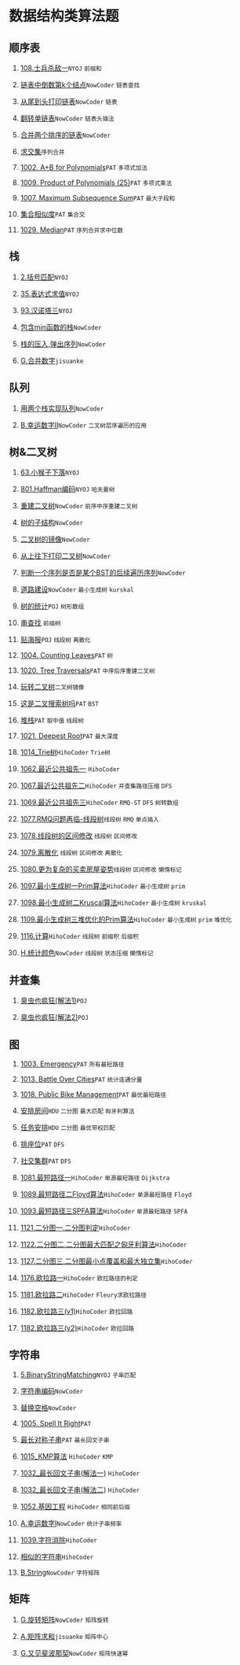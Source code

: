 # 数据结构类算法题

## 顺序表

1. [108.士兵杀敌一](https://github.com/faxinwang/OJ_NYOJ/blob/master/data_structure/108.%E5%A3%AB%E5%85%B5%E6%9D%80%E6%95%8C%E4%B8%80.cpp)`NYOJ` `前缀和`

2. [链表中倒数第k个结点](https://github.com/faxinwang/OJ_NowCoder/blob/master/%E5%89%91%E6%8C%87offer%E7%BC%96%E7%A8%8B%E9%A2%98/14.%E9%93%BE%E8%A1%A8%E4%B8%AD%E5%80%92%E6%95%B0%E7%AC%ACk%E4%B8%AA%E7%BB%93%E7%82%B9.cpp)`NowCoder` `链表查找`

3. [从尾到头打印链表](https://github.com/faxinwang/OJ_NowCoder/blob/master/%E5%89%91%E6%8C%87offer%E7%BC%96%E7%A8%8B%E9%A2%98/3.%E4%BB%8E%E5%B0%BE%E5%88%B0%E5%A4%B4%E6%89%93%E5%8D%B0%E9%93%BE%E8%A1%A8.cpp)`NowCoder` `链表`

4. [翻转单链表](https://github.com/faxinwang/OJ_NowCoder/blob/master/%E5%89%91%E6%8C%87offer%E7%BC%96%E7%A8%8B%E9%A2%98/15.%E7%BF%BB%E8%BD%AC%E5%8D%95%E9%93%BE%E8%A1%A8.cpp)`NowCoder` `链表头插法`

5. [合并两个排序的链表](https://github.com/faxinwang/OJ_NowCoder/blob/master/%E5%89%91%E6%8C%87offer%E7%BC%96%E7%A8%8B%E9%A2%98/16.%E5%90%88%E5%B9%B6%E4%B8%A4%E4%B8%AA%E6%8E%92%E5%BA%8F%E7%9A%84%E9%93%BE%E8%A1%A8.cpp)`NowCoder`

6. [求交集](https://github.com/faxinwang/OJ_NowCoder/blob/master/%E7%AB%9E%E8%B5%9B/2018%E5%B9%B4%E5%85%A8%E5%9B%BD%E5%A4%9A%E6%A0%A1%E7%AE%97%E6%B3%95%E5%AF%92%E5%81%87%E8%AE%AD%E7%BB%83%E8%90%A5%E7%BB%83%E4%B9%A0%E8%B5%9B/%E7%AC%AC%E5%9B%9B%E5%9C%BA/C.%E6%B1%82%E4%BA%A4%E9%9B%86.cpp)`序列合并`

7. [1002. A+B for Polynomials](https://github.com/faxinwang/OJ_PAT/blob/master/2%20advance/1-20/1002.%20A%2BB%20for%20Polynomials%20(25).cpp)`PAT` `多项式加法`

8. [1009. Product of Polynomials (25)](https://github.com/faxinwang/OJ_PAT/blob/master/2%20advance/1-20/1009.%20Product%20of%20Polynomials%20(25).cpp)`PAT` `多项式乘法`

9. [1007. Maximum Subsequence Sum](https://github.com/faxinwang/OJ_PAT/blob/master/2%20advance/1-20/1007.%20Maximum%20Subsequence%20Sum%20(25).cpp)`PAT` `最大子段和`

10. [集合相似度](https://github.com/faxinwang/OJ_PAT/blob/master/C4_GPLT/L2_5.cpp)`PAT` `集合交`

11. [1029. Median](https://github.com/faxinwang/OJ_PAT/blob/master/2%20advance/21%20-%2040/1029.%20Median%20(25).cpp)`PAT` `序列合并求中位数`

## 栈

1. [2.括号匹配](https://github.com/faxinwang/OJ_NYOJ/blob/master/data_structure/2.%E6%8B%AC%E5%8F%B7%E5%8C%B9%E9%85%8D.cpp)`NYOJ`

2. [35.表达式求值](https://github.com/faxinwang/OJ_NYOJ/blob/master/data_structure/35.%E8%A1%A8%E8%BE%BE%E5%BC%8F%E6%B1%82%E5%80%BC.cpp)`NYOJ`

3. [93.汉诺塔三](https://github.com/faxinwang/OJ_NYOJ/blob/master/data_structure/93.%E6%B1%89%E8%AF%BA%E5%A1%94%E4%B8%89.cpp)`NYOJ`

4. [包含min函数的栈](https://github.com/faxinwang/OJ_NowCoder/blob/master/%E5%89%91%E6%8C%87offer%E7%BC%96%E7%A8%8B%E9%A2%98/20.%E5%8C%85%E5%90%ABmin%E5%87%BD%E6%95%B0%E7%9A%84%E6%A0%88.cpp)`NowCoder`

5. [栈的压入,弹出序列](https://github.com/faxinwang/OJ_NowCoder/blob/master/%E5%89%91%E6%8C%87offer%E7%BC%96%E7%A8%8B%E9%A2%98/21.%E6%A0%88%E7%9A%84%E5%8E%8B%E5%85%A5%2C%E5%BC%B9%E5%87%BA%E5%BA%8F%E5%88%97..cpp)`NowCoder`

6. [G.合并数字](https://github.com/faxinwang/OJ_jisuanke/blob/master/contest/1215/G.合并数字.cpp)`jisuanke`

## 队列

1. [用两个栈实现队列](https://github.com/faxinwang/OJ_NowCoder/blob/master/%E5%89%91%E6%8C%87offer%E7%BC%96%E7%A8%8B%E9%A2%98/5.%E7%94%A8%E4%B8%A4%E4%B8%AA%E6%A0%88%E5%AE%9E%E7%8E%B0%E9%98%9F%E5%88%97.cpp)`NowCoder`

2. [B.幸运数字II](https://github.com/faxinwang/OJ_NowCoder/blob/master/%E7%AB%9E%E8%B5%9B/%E7%BB%83%E4%B9%A0%E8%B5%9B13/B.%E5%B9%B8%E8%BF%90%E6%95%B0%E5%AD%97II.cpp)`NowCoder` `二叉树层序遍历的应用`

## 树&二叉树

1. [63.小猴子下落](https://github.com/faxinwang/OJ_NYOJ/blob/master/data_structure/63.%E5%B0%8F%E7%8C%B4%E5%AD%90%E4%B8%8B%E8%90%BD.cpp)`NYOJ`

2. [801.Haffman编码](https://github.com/faxinwang/OJ_NYOJ/blob/master/greedy/801.Haffman%E7%BC%96%E7%A0%81.cpp)`NYOJ` `哈夫曼树`

3. [重建二叉树](https://github.com/faxinwang/OJ_NowCoder/blob/master/%E5%89%91%E6%8C%87offer%E7%BC%96%E7%A8%8B%E9%A2%98/4.%E9%87%8D%E5%BB%BA%E4%BA%8C%E5%8F%89%E6%A0%91.cpp)`NowCoder` `前序中序重建二叉树`

4. [树的子结构](https://github.com/faxinwang/OJ_NowCoder/blob/master/%E5%89%91%E6%8C%87offer%E7%BC%96%E7%A8%8B%E9%A2%98/17.%E6%A0%91%E7%9A%84%E5%AD%90%E7%BB%93%E6%9E%84.cpp)`NowCoder`

5. [二叉树的镜像](https://github.com/faxinwang/OJ_NowCoder/blob/master/%E5%89%91%E6%8C%87offer%E7%BC%96%E7%A8%8B%E9%A2%98/18.%E4%BA%8C%E5%8F%89%E6%A0%91%E7%9A%84%E9%95%9C%E5%83%8F.cpp二叉树的镜像)`NowCoder`

6. [从上往下打印二叉树](https://github.com/faxinwang/OJ_NowCoder/blob/master/%E5%89%91%E6%8C%87offer%E7%BC%96%E7%A8%8B%E9%A2%98/22.%E4%BB%8E%E4%B8%8A%E5%BE%80%E4%B8%8B%E6%89%93%E5%8D%B0%E4%BA%8C%E5%8F%89%E6%A0%91.cpp)`NowCoder`

7. [判断一个序列是否是某个BST的后续遍历序列](https://github.com/faxinwang/OJ_NowCoder/blob/master/%E5%89%91%E6%8C%87offer%E7%BC%96%E7%A8%8B%E9%A2%98/23.%E5%88%A4%E6%96%AD%E4%B8%80%E4%B8%AA%E5%BA%8F%E5%88%97%E6%98%AF%E5%90%A6%E6%98%AF%E6%9F%90%E4%B8%AABST%E7%9A%84%E5%90%8E%E7%BB%AD%E9%81%8D%E5%8E%86%E5%BA%8F%E5%88%97.cpp)`NowCoder`

8. [道路建设](https://github.com/faxinwang/OJ_NowCoder/blob/master/%E7%AB%9E%E8%B5%9B/2018%E5%B9%B4%E5%85%A8%E5%9B%BD%E5%A4%9A%E6%A0%A1%E7%AE%97%E6%B3%95%E5%AF%92%E5%81%87%E8%AE%AD%E7%BB%83%E8%90%A5%E7%BB%83%E4%B9%A0%E8%B5%9B/%E7%AC%AC%E5%9B%9B%E5%9C%BA/B.%E9%81%93%E8%B7%AF%E5%BB%BA%E8%AE%BE.cpp)`NowCoder` `最小生成树` `kurskal`

9. [树的统计](https://github.com/faxinwang/2017_summer_train/blob/master/17.%E6%A0%91%E5%BD%A2%E6%95%B0%E7%BB%84-%E6%A0%91%E7%9A%84%E7%BB%9F%E8%AE%A1.cpp)`POJ` `树形数组`

10. [串查找](https://github.com/faxinwang/2017_summer_train/blob/master/18.%E5%89%8D%E7%BC%80%E6%A0%91-%E4%B8%B2%E6%9F%A5%E6%89%BE.cpp) `前缀树`

11. [贴海报](https://github.com/faxinwang/2017_summer_train/blob/master/19.%E7%BA%BF%E6%AE%B5%E6%A0%91-%E8%B4%B4%E6%B5%B7%E6%8A%A5.cpp)`POJ` `线段树` `离散化`

12. [1004. Counting Leaves](https://github.com/faxinwang/OJ_PAT/blob/master/2%20advance/1-20/1004.%20Counting%20Leaves%20(30).cpp)`PAT` `树`

13. [1020. Tree Traversals](https://github.com/faxinwang/OJ_PAT/blob/master/2%20advance/1-20/1020.%20Tree%20Traversals%20(25).cpp)`PAT` `中序后序重建二叉树`

14. [玩转二叉树](https://github.com/faxinwang/OJ_PAT/blob/master/C4_GPLT/L2_11.cpp)`二叉树镜像`

15. [这是二叉搜索树吗](https://github.com/faxinwang/OJ_PAT/blob/master/C4_GPLT/L2_4.cpp)`PAT` `BST`

16. [堆栈](https://github.com/faxinwang/OJ_PAT/blob/master/C4_GPLT/L3_2.cpp)`PAT` `取中值` `线段树`

17. [1021. Deepest Root](https://github.com/faxinwang/OJ_PAT/blob/master/2%20advance/21%20-%2040/1021.%20Deepest%20Root%20(25).cpp)`PAT` `最大深度`

18. [1014_Trie树](https://github.com/faxinwang/HihoCoder/blob/master/dataStructure/1014_Trie%E6%A0%91.cpp)`HihoCoder` `Trie树`

19. [1062.最近公共祖先一](https://github.com/faxinwang/HihoCoder/blob/master/dataStructure/1062.%E6%9C%80%E8%BF%91%E5%85%AC%E5%85%B1%E7%A5%96%E5%85%88%E4%B8%80.cpp) `HihoCoder`

20. [1067.最近公共祖先二](https://github.com/faxinwang/HihoCoder/blob/master/dataStructure/1067.%E6%9C%80%E8%BF%91%E5%85%AC%E5%85%B1%E7%A5%96%E5%85%88%E4%BA%8C.cpp)`HihoCoder` `并查集路径压缩` `DFS`

21. [1069.最近公共祖先三](https://github.com/faxinwang/HihoCoder/blob/master/dataStructure/1069.%E6%9C%80%E8%BF%91%E5%85%AC%E5%85%B1%E7%A5%96%E5%85%88%E4%B8%89.cpp)`HihoCoder` `RMQ-ST` `DFS` `树转数组`

22. [1077.RMQ问题再临-线段树](https://github.com/faxinwang/HihoCoder/blob/master/dataStructure/1077.RMQ%E9%97%AE%E9%A2%98%E5%86%8D%E4%B8%B4-%E7%BA%BF%E6%AE%B5%E6%A0%91.cpp)`线段树` `RMQ` `单点插入`

23. [1078.线段树的区间修改](https://github.com/faxinwang/HihoCoder/blob/master/dataStructure/1078.%E7%BA%BF%E6%AE%B5%E6%A0%91%E7%9A%84%E5%8C%BA%E9%97%B4%E4%BF%AE%E6%94%B9.cpp) `线段树` `区间修改`

24. [1079.离散化](https://github.com/faxinwang/HihoCoder/blob/master/dataStructure/1079.%E7%A6%BB%E6%95%A3%E5%8C%96.cpp) `线段树` `区间修改` `离散化`

25. [1080.更为复杂的买卖房屋姿势](https://github.com/faxinwang/HihoCoder/blob/master/dataStructure/1080.%E6%9B%B4%E4%B8%BA%E5%A4%8D%E6%9D%82%E7%9A%84%E4%B9%B0%E5%8D%96%E6%88%BF%E5%B1%8B%E5%A7%BF%E5%8A%BF.cpp)`线段树` `区间修改` `懒惰标记`

26. [1097.最小生成树一Prim算法](https://github.com/faxinwang/HihoCoder/blob/master/dataStructure/1097.%E6%9C%80%E5%B0%8F%E7%94%9F%E6%88%90%E6%A0%91%E4%B8%80Prim%E7%AE%97%E6%B3%95.cpp)`HihoCoder` `最小生成树` `prim`

27. [1098.最小生成树二Kruscal算法](https://github.com/faxinwang/HihoCoder/blob/master/dataStructure/1098.%E6%9C%80%E5%B0%8F%E7%94%9F%E6%88%90%E6%A0%91%E4%BA%8CKruscal%E7%AE%97%E6%B3%95.cpp)`HihoCoder` `最小生成树` `kruskal`

28. [1109.最小生成树三堆优化的Prim算法](https://github.com/faxinwang/HihoCoder/blob/master/dataStructure/1109.%E6%9C%80%E5%B0%8F%E7%94%9F%E6%88%90%E6%A0%91%E4%B8%89%E5%A0%86%E4%BC%98%E5%8C%96%E7%9A%84Prim%E7%AE%97%E6%B3%95.cpp)`HihoCoder` `最小生成树` `prim` `堆优化`

29. [1116.计算](https://github.com/faxinwang/HihoCoder/blob/master/dataStructure/1116.%E8%AE%A1%E7%AE%97.cpp)`HihoCoder` `线段树` `前缀积` `后缀积`

30. [H.统计颜色](https://github.com/faxinwang/OJ_NowCoder/tree/master/竞赛/105/H.统计颜色.cpp)`NowCoder` `线段树` `状态压缩` `懒惰标记`

## 并查集

1. [臭虫也疯狂(解法1)](https://github.com/faxinwang/2017_summer_train/blob/master/5.%E5%B9%B6%E6%9F%A5%E9%9B%86-%E8%87%AD%E8%99%AB%E4%B9%9F%E7%96%AF%E7%8B%82.cpp)`POJ`

2. [臭虫也疯狂(解法2)](https://github.com/faxinwang/2017_summer_train/blob/master/5.%E5%B9%B6%E6%9F%A5%E9%9B%86-%E8%87%AD%E8%99%AB%E4%B9%9F%E7%96%AF%E7%8B%822.cpp)`POJ`


## 图

1. [1003. Emergency](https://github.com/faxinwang/OJ_PAT/blob/master/2%20advance/1-20/1003.%20Emergency%20(25).cpp)`PAT` `所有最短路径`

2. [1013. Battle Over Cities](https://github.com/faxinwang/OJ_PAT/blob/master/2%20advance/1-20/1013.%20Battle%20Over%20Cities%20(25).cpp)`PAT` `统计连通分量`

3. [1018. Public Bike Management](https://github.com/faxinwang/OJ_PAT/blob/master/2%20advance/1-20/1018.%20Public%20Bike%20Management%20(30).cpp)`PAT` `最优最短路径`

4. [安排房间](https://github.com/faxinwang/2017_summer_train/blob/master/15.%E4%BA%8C%E5%88%86%E5%9B%BE-%E5%AE%89%E6%8E%92%E6%88%BF%E9%97%B4.cpp)`HDU` `二分图` `最大匹配` `匈牙利算法`

5. [任务安排](https://github.com/faxinwang/2017_summer_train/blob/master/16.%E4%BA%8C%E5%88%86%E5%9B%BE-%E4%BB%BB%E5%8A%A1%E5%AE%89%E6%8E%92.cpp)`HDU` `二分图` `最优带权匹配`

6. [排座位](https://github.com/faxinwang/OJ_PAT/blob/master/C4_GPLT/L2_10.cpp)`PAT` `DFS`

7. [社交集群](https://github.com/faxinwang/OJ_PAT/blob/master/C4_GPLT/L3_3.cpp)`PAT` `DFS`

8. [1081.最短路径一](https://github.com/faxinwang/HihoCoder/blob/master/dataStructure/1081.%E6%9C%80%E7%9F%AD%E8%B7%AF%E5%BE%84%E4%B8%80.cpp)`HihoCoder` `单源最短路径` `Dijkstra`

9. [1089.最短路径二Floyd算法](https://github.com/faxinwang/HihoCoder/blob/master/dataStructure/1089.%E6%9C%80%E7%9F%AD%E8%B7%AF%E5%BE%84%E4%BA%8CFloyd%E7%AE%97%E6%B3%95.cpp)`HihoCoder` `单源最短路径` `Floyd`

10. [1093.最短路径三SPFA算法](https://github.com/faxinwang/HihoCoder/blob/master/dataStructure/1093.%E6%9C%80%E7%9F%AD%E8%B7%AF%E5%BE%84%E4%B8%89SPFA%E7%AE%97%E6%B3%95.cpp)`HihoCoder` `单源最短路径` `SPFA`

11. [1121.二分图一.二分图判定](https://github.com/faxinwang/HihoCoder/blob/master/dataStructure/1121.%E4%BA%8C%E5%88%86%E5%9B%BE%E4%B8%80.%E4%BA%8C%E5%88%86%E5%9B%BE%E5%88%A4%E5%AE%9A.cpp)`HihoCoder`

12. [1122.二分图二.二分图最大匹配之匈牙利算法](https://github.com/faxinwang/HihoCoder/blob/master/dataStructure/1122.%E4%BA%8C%E5%88%86%E5%9B%BE%E4%BA%8C.%E4%BA%8C%E5%88%86%E5%9B%BE%E6%9C%80%E5%A4%A7%E5%8C%B9%E9%85%8D%E4%B9%8B%E5%8C%88%E7%89%99%E5%88%A9%E7%AE%97%E6%B3%95.cpp)`HihoCoder`

13. [1127.二分图三.二分图最小点覆盖和最大独立集](https://github.com/faxinwang/HihoCoder/blob/master/dataStructure/1127.%E4%BA%8C%E5%88%86%E5%9B%BE%E4%B8%89.%E4%BA%8C%E5%88%86%E5%9B%BE%E6%9C%80%E5%B0%8F%E7%82%B9%E8%A6%86%E7%9B%96%E5%92%8C%E6%9C%80%E5%A4%A7%E7%8B%AC%E7%AB%8B%E9%9B%86.cpp)`HihoCoder`

14. [1176.欧拉路一](https://github.com/faxinwang/HihoCoder/blob/master/dataStructure/1176.欧拉路一.cpp)`HihoCoder` `欧拉路径的判定`

15. [1181.欧拉路二](https://github.com/faxinwang/HihoCoder/blob/master/dataStructure/1181.欧拉路二.cpp)`HihoCoder` `Fleury求欧拉路径`

16. [1182.欧拉路三(v1)](https://github.com/faxinwang/HihoCoder/blob/master/dataStructure/1182.欧拉路三(v1).cpp)`HihoCoder` `欧拉回路`

17. [1182.欧拉路三(v2)](https://github.com/faxinwang/HihoCoder/blob/master/dataStructure/1182.欧拉路三(v2).cpp)`HihoCoder` `欧拉回路`


## 字符串

1. [5.BinaryStringMatching](https://github.com/faxinwang/OJ_NYOJ/blob/master/data_structure/5.BinaryStringMatching.cpp)`NYOJ` `子串匹配`

2. [字符串编码](https://github.com/faxinwang/OJ_NowCoder/blob/master/%E5%85%AC%E5%8F%B8%E7%9C%9F%E9%A2%98/2017%E7%BD%91%E6%98%93%E6%B8%B8%E6%88%8F%E9%9B%B7%E7%81%AB%E7%9B%98%E5%8F%A4%E5%AE%9E%E4%B9%A0%E7%94%9F%E6%8B%9B%E8%81%98%E7%AC%94%E8%AF%95%E7%9C%9F%E9%A2%98/1%E5%AD%97%E7%AC%A6%E4%B8%B2%E7%BC%96%E7%A0%81.cpp)`NowCoder`

3. [替换空格](https://github.com/faxinwang/OJ_NowCoder/blob/master/%E5%89%91%E6%8C%87offer%E7%BC%96%E7%A8%8B%E9%A2%98/2.%E6%9B%BF%E6%8D%A2%E7%A9%BA%E6%A0%BC.cpp)`NowCoder`

4. [1005. Spell It Right](https://github.com/faxinwang/OJ_PAT/blob/master/2%20advance/1-20/1005.%20Spell%20It%20Right%20(20).cpp)`PAT`

5. [最长对称子串](https://github.com/faxinwang/OJ_PAT/blob/master/C4_GPLT/L2_8.cpp)`PAT` `最长回文子串`

6. [1015_KMP算法](https://github.com/faxinwang/HihoCoder/blob/master/dataStructure/1015_KMP%E7%AE%97%E6%B3%95.cpp) `HihoCoder` `KMP`

7. [1032_最长回文子串(解法一)](https://github.com/faxinwang/HihoCoder/blob/master/dataStructure/1032_%E6%9C%80%E9%95%BF%E5%9B%9E%E6%96%87%E5%AD%90%E4%B8%B2(%E8%A7%A3%E6%B3%95%E4%B8%80).cpp) `HihoCoder`

8. [1032_最长回文子串(解法二)](https://github.com/faxinwang/HihoCoder/blob/master/dataStructure/1032_%E6%9C%80%E9%95%BF%E5%9B%9E%E6%96%87%E5%AD%90%E4%B8%B2(%E8%A7%A3%E6%B3%95%E4%BA%8C).cpp) `HihoCoder`

9. [1052.基因工程](https://github.com/faxinwang/HihoCoder/blob/master/dataStructure/1052.基因工程.cpp) `HihoCoder` `相同前后缀`

10. [A.幸运数字I](https://github.com/faxinwang/OJ_NowCoder/blob/master/竞赛/练习赛13/A.幸运数字I.cpp)`NowCoder` `统计子串频率`

11. [1039.字符消除](https://github.com/faxinwang/HihoCoder/blob/master/dataStructure/1039.字符消除.cpp)`HihoCoder`

12. [相似的字符串](https://github.com/faxinwang/HihoCoder/blob/master/dataStructure/1709.相似的字符串.cpp)`HihoCoder`

13. [B.String](https://github.com/faxinwang/OJ_NowCoder/tree/master/竞赛/105/B.String.cpp)`NowCoder` `字符矩阵`


## 矩阵

1. [G.旋转矩阵](https://github.com/faxinwang/OJ_NowCoder/blob/master/竞赛/90/G.旋转矩阵.cpp)`NowCoder` `矩阵旋转`

2. [A.矩阵求和](https://github.com/faxinwang/OJ_jisuanke/blob/master/contest/1215/A.矩阵求和.cpp)`jisuanke` `矩阵中心`

3. [G.又见斐波那契](https://github.com/faxinwang/OJ_NowCoder/tree/master/竞赛/105/G.又见斐波那契.cpp)`NowCoder` `矩阵快速幂`